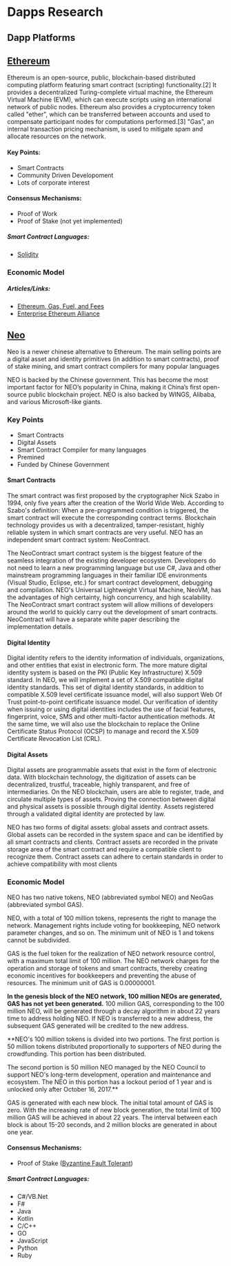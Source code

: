 # Dapps Research

## Dapp Platforms

## [Ethereum](https://www.ethereum.org/)

Ethereum is an open-source, public, blockchain-based distributed computing 
platform featuring smart contract (scripting) functionality.[2] It provides
a decentralized Turing-complete virtual machine, the Ethereum Virtual Machine 
(EVM), which can execute scripts using an international network of public nodes.
Ethereum also provides a cryptocurrency token called "ether", which can be 
transferred between accounts and used to compensate participant nodes for 
computations performed.[3] "Gas", an internal transaction pricing mechanism, is
used to mitigate spam and allocate resources on the network.

#### Key Points:
  * Smart Contracts
  * Community Driven Developoment
  * Lots of corporate interest

#### Consensus Mechanisms:
  * Proof of Work
  * Proof of Stake (not yet implemented)

##### Smart Contract Languages:
 * [Solidity](https://solidity.readthedocs.io/en/develop/)

### Economic Model


##### Articles/Links:

 * [Ethereum, Gas, Fuel, and Fees](https://media.consensys.net/ethereum-gas-fuel-and-fees-3333e17fe1dc)
 * [Enterprise Ethereum Alliance](https://entethalliance.org/)



## [Neo](https://www.neo.org)

Neo is a newer chinese alternative to Ethereum. The main selling points are
a digital asset and identity primitives (in addition to smart contracts),
proof of stake mining, and smart contract compilers for many popular languages

NEO is backed by the Chinese government. This has become the most important
factor for NEO’s popularity in China, making it China’s first open-source public
blockchain project. NEO is also backed by WINGS, Alibaba, and various
Microsoft-like giants.  

### Key Points
  * Smart Contracts
  * Digital Assets
  * Smart Contract Compiler for many languages
  * Premined
  * Funded by Chinese Government

#### Smart Contracts
The smart contract was first proposed by the cryptographer Nick Szabo in 1994,
only five years after the creation of the World Wide Web. According to Szabo's
definition: When a pre-programmed condition is triggered, the smart contract
will execute the corresponding contract terms. Blockchain technology provides
us with a decentralized, tamper-resistant, highly reliable system in which
smart contracts are very useful. NEO has an independent smart contract system:
NeoContract.

The NeoContract smart contract system is the biggest feature of the seamless
integration of the existing developer ecosystem. Developers do not need to
learn a new programming language but use C#, Java and other mainstream
programming languages in their familiar IDE environments (Visual Studio,
Eclipse, etc.) for smart contract development, debugging and compilation.
NEO's Universal Lightweight Virtual Machine, NeoVM, has the advantages of high
certainty, high concurrency, and high scalability. The NeoContract smart
contract system will allow millions of developers around the world to quickly
carry out the development of smart contracts. NeoContract will have a separate
white paper describing the implementation details.

#### Digital Identity

Digital identity refers to the identity information of individuals,
organizations, and other entities that exist in electronic form. The more
mature digital identity system is based on the PKI (Public Key Infrastructure)
X.509 standard. In NEO, we will implement a set of X.509 compatible digital
identity standards. This set of digital identity standards, in addition to
compatible X.509 level certificate issuance model, will also support Web Of
Trust point-to-point certificate issuance model. Our verification of identity
when issuing or using digital identities includes the use of facial features,
fingerprint, voice, SMS and other multi-factor authentication methods. At the
same time, we will also use the blockchain to replace the Online Certificate
Status Protocol (OCSP) to manage and record the X.509 Certificate Revocation
List (CRL).

#### Digital Assets

Digital assets are programmable assets that exist in the form of electronic
data.  With blockchain technology, the digitization of assets can be
decentralized, trustful, traceable, highly transparent, and free of
intermediaries. On the NEO blockchain, users are able to register, trade, and
circulate multiple types of assets. Proving the connection between digital and
physical assets is possible through digital identity. Assets registered through
a validated digital identity are protected by law. 

NEO has two forms of digital assets: global assets and contract assets. Global
assets can be recorded in the system space and can be identified by all smart
contracts and clients. Contract assets are recorded in the private storage area
of the smart contract and require a compatible client to recognize them.
Contract assets can adhere to certain standards in order to achieve
compatibility with most clients 

### Economic Model

NEO has two native tokens, NEO (abbreviated symbol NEO) and NeoGas (abbreviated
symbol GAS).

NEO, with a total of 100 million tokens, represents the right to manage the
network. Management rights include voting for bookkeeping, NEO network parameter
changes, and so on. The minimum unit of NEO is 1 and tokens cannot be
subdivided.

GAS is the fuel token for the realization of NEO network resource control, with
a maximum total limit of 100 million. The NEO network charges for the operation
and storage of tokens and smart contracts, thereby creating economic incentives
for bookkeepers and preventing the abuse of resources. The minimum unit of GAS
is 0.00000001.

**In the genesis block of the NEO network, 100 million NEOs are generated, GAS has
not yet been generated.** 100 million GAS, corresponding to the 100 million NEO,
will be generated through a decay algorithm in about 22 years time to address
holding NEO. If NEO is transferred to a new address, the subsequent GAS
generated will be credited to the new address.

**NEO's 100 million tokens is divided into two portions. The first portion is 50
million tokens distributed proportionally to supporters of NEO during the
crowdfunding. This portion has been distributed.

The second portion is 50 million NEO managed by the NEO Council to support NEO's
long-term development, operation and maintenance and ecosystem. The NEO in this
portion has a lockout period of 1 year and is unlocked only after October 16,
2017.**

GAS is generated with each new block. The initial total amount of GAS is zero.
With the increasing rate of new block generation, the total limit of 100 million
GAS will be achieved in about 22 years. The interval between each block is about
15-20 seconds, and 2 million blocks are generated in about one year.

#### Consensus Mechanisms:
  * Proof of Stake ([Byzantine Fault Tolerant](https://en.wikipedia.org/wiki/Byzantine_fault_tolerance))

#####  Smart Contract Languages:
  * C#/VB.Net
  * F#
  * Java
  * Kotlin
  * C/C++
  * GO
  * JavaScript
  * Python
  * Ruby 

